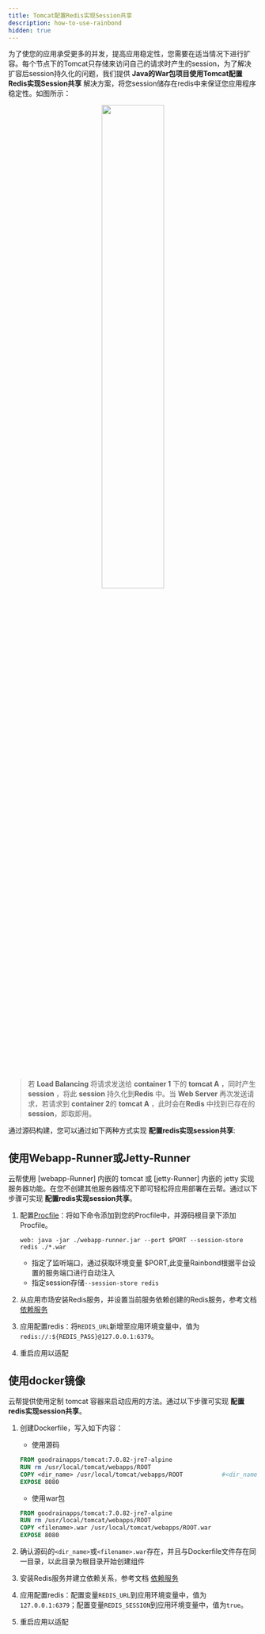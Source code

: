 ```yaml
---
title: Tomcat配置Redis实现Session共享
description: how-to-use-rainbond
hidden: true
---
```


为了使您的应用承受更多的并发，提高应用稳定性，您需要在适当情况下进行扩容。每个节点下的Tomcat只存储来访问自己的请求时产生的session，为了解决扩容后session持久化的问题，我们提供 **Java的War包项目使用Tomcat配置Redis实现Session共享** 解决方案，将您session储存在redis中来保证您应用程序稳定性。如图所示：

<center><img src="https://static.goodrain.com/images/acp/docs/code-docs/java/java-session-redis.png" width="50%"/></center>

> 若 **Load Balancing** 将请求发送给 **container 1** 下的 **tomcat A** ，同时产生 **session** ，将此 **session** 持久化到**Redis** 中。当 **Web Server** 再次发送请求，若请求到 **container 2**的 **tomcat A** ，此时会在**Redis** 中找到已存在的 **session**，即取即用。

通过源码构建，您可以通过如下两种方式实现 **配置redis实现session共享**:

## 使用Webapp-Runner或Jetty-Runner

云帮使用 [webapp-Runner] 内嵌的 tomcat 或 [jetty-Runner] 内嵌的 jetty 实现服务器功能。在您不创建其他服务器情况下即可轻松将应用部署在云帮。通过以下步骤可实现 **配置redis实现session共享**。

1. 配置[Procfile](../../etc/procfile/)：将如下命令添加到您的Procfile中，并源码根目录下添加Procfile。

   ```
   web: java -jar ./webapp-runner.jar --port $PORT --session-store redis ./*.war
   ```
   - 指定了监听端口，通过获取环境变量 $PORT,此变量Rainbond根据平台设置的服务端口进行自动注入
   - 指定session存储`--session-store redis`

3. 从应用市场安装Redis服务，并设置当前服务依赖创建的Redis服务，参考文档 [依赖服务](/docs/user-manual/app-service-manage/service-rely/#服务如何连接依赖服务)

4. 应用配置redis：将`REDIS_URL`新增至应用环境变量中，值为 `redis://:${REDIS_PASS}@127.0.0.1:6379`。

5. 重启应用以适配

## 使用docker镜像

云帮提供使用定制 tomcat 容器来启动应用的方法。通过以下步骤可实现 **配置redis实现session共享**。

1. 创建Dockerfile，写入如下内容：

   - 使用源码

   

   ```dockerfile
   FROM goodrainapps/tomcat:7.0.82-jre7-alpine
   RUN rm /usr/local/tomcat/webapps/ROOT
   COPY <dir_name> /usr/local/tomcat/webapps/ROOT			#<dir_name>为源码目录名称
   EXPOSE 8080
   ```
   - 使用war包

   

   ```dockerfile
   FROM goodrainapps/tomcat:7.0.82-jre7-alpine
   RUN rm /usr/local/tomcat/webapps/ROOT
   COPY <filename>.war /usr/local/tomcat/webapps/ROOT.war
   EXPOSE 8080
   ```

2. 确认源码的`<dir_name>`或`<filename>.war`存在，并且与Dockerfile文件存在同一目录，以此目录为根目录开始创建组件
3. 安装Redis服务并建立依赖关系，参考文档 [依赖服务](/docs/user-manual/app-service-manage/service-rely/#服务如何连接依赖服务)
4. 应用配置redis：配置变量`REDIS_URL`到应用环境变量中，值为 `127.0.0.1:6379`；配置变量`REDIS_SESSION`到应用环境变量中，值为`true`。
5. 重启应用以适配
